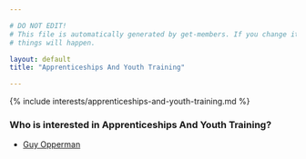 ```yaml
---

# DO NOT EDIT!
# This file is automatically generated by get-members. If you change it, bad
# things will happen.

layout: default
title: "Apprenticeships And Youth Training"

---
```


{% include interests/apprenticeships-and-youth-training.md %}

### Who is interested in Apprenticeships And Youth Training?


* [Guy Opperman](/members/guy-opperman.html)
